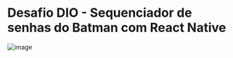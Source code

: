 # Desafio DIO - Sequenciador de senhas do Batman com React Native

![image](https://github.com/user-attachments/assets/0db72394-8f8d-4985-af71-f3d43fb39cf5)
